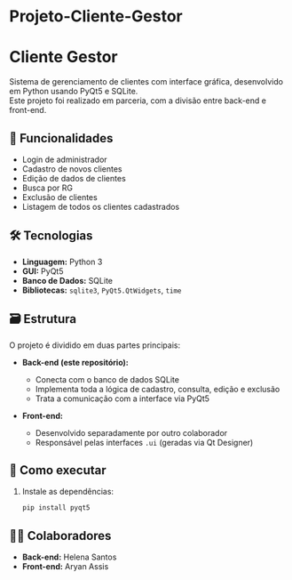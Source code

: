 # Projeto-Cliente-Gestor
# Cliente Gestor

Sistema de gerenciamento de clientes com interface gráfica, desenvolvido em Python usando PyQt5 e SQLite.  
Este projeto foi realizado em parceria, com a divisão entre back-end e front-end.

## 🧩 Funcionalidades

- Login de administrador
- Cadastro de novos clientes
- Edição de dados de clientes
- Busca por RG
- Exclusão de clientes
- Listagem de todos os clientes cadastrados

## 🛠️ Tecnologias

- **Linguagem:** Python 3
- **GUI:** PyQt5
- **Banco de Dados:** SQLite
- **Bibliotecas:** `sqlite3`, `PyQt5.QtWidgets`, `time`

## 🗃️ Estrutura

O projeto é dividido em duas partes principais:

- **Back-end (este repositório):**
  - Conecta com o banco de dados SQLite
  - Implementa toda a lógica de cadastro, consulta, edição e exclusão
  - Trata a comunicação com a interface via PyQt5

- **Front-end:**  
  - Desenvolvido separadamente por outro colaborador
  - Responsável pelas interfaces `.ui` (geradas via Qt Designer)

## 🚀 Como executar

1. Instale as dependências:
   ```bash
   pip install pyqt5
## 👨‍💻 Colaboradores

- **Back-end:** Helena Santos  
- **Front-end:** Aryan Assis
